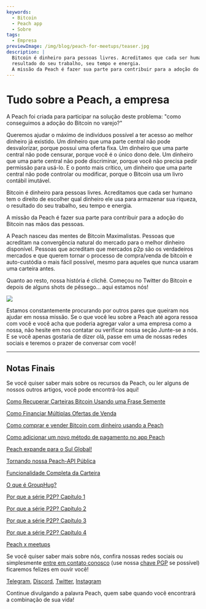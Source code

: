 ```yaml
---
keywords:
  - Bitcoin
  - Peach app
  - Sobre
tags:
  - Empresa
previewImage: /img/blog/peach-for-meetups/teaser.jpg
description: |
  Bitcoin é dinheiro para pessoas livres. Acreditamos que cada ser humano tem o direito de escolher qual dinheiro ele usa para armazenar sua riqueza, o
  resultado do seu trabalho, seu tempo e energia.
  A missão da Peach é fazer sua parte para contribuir para a adoção do Bitcoin nas mãos das pessoas.
---
```


# Tudo sobre a Peach, a empresa

A Peach foi criada para participar na solução deste problema: "como conseguimos a adoção do Bitcoin no varejo?"

Queremos ajudar o máximo de indivíduos possível a ter acesso ao melhor dinheiro já existido. Um dinheiro que uma parte central não pode desvalorizar,
porque possui uma oferta fixa. Um dinheiro que uma parte central não pode censurar, porque você é o único dono dele. Um dinheiro que uma parte central
não pode discriminar, porque você não precisa pedir permissão para usá-lo. E o ponto mais crítico, um dinheiro que uma parte central não pode controlar
ou modificar, porque o Bitcoin usa um livro contábil imutável.

Bitcoin é dinheiro para pessoas livres. Acreditamos que cada ser humano tem o direito de escolher qual dinheiro ele usa para armazenar sua riqueza, o
resultado do seu trabalho, seu tempo e energia.

A missão da Peach é fazer sua parte para contribuir para a adoção do Bitcoin nas mãos das pessoas.

A Peach nasceu das mentes de Bitcoin Maximalistas. Pessoas que acreditam na convergência natural do mercado para o melhor dinheiro
disponível. Pessoas que acreditam que mercados p2p são os verdadeiros mercados e que querem tornar o processo de compra/venda de bitcoin e auto-custódia
o mais fácil possível, mesmo para aqueles que nunca usaram uma carteira antes.

Quanto ao resto, nossa história é clichê. Começou no Twitter do Bitcoin e depois de alguns shots de pêssego... aqui estamos nós!

![](/img/blog/all-about-peach-the-company/photo.jpg)

Estamos constantemente procurando por outros pares que queiram nos ajudar em nossa missão. Se o que você leu sobre a Peach até agora ressoa com você e você
acha que poderia agregar valor a uma empresa como a nossa, não hesite em nos contatar ou verificar nossa seção Junte-se a nós. E se você apenas gostaria
de dizer olá, passe em uma de nossas redes sociais e teremos o prazer de conversar com você!

---

## Notas Finais

Se você quiser saber mais sobre os recursos da Peach, ou ler alguns de nossos outros artigos, você pode encontrá-los aqui!

[Como Recuperar Carteiras Bitcoin Usando uma Frase Semente](https://peachbitcoin.com/pt/blog/how-to-restore-peach-wallet/)

[Como Financiar Múltiplas Ofertas de Venda](https://peachbitcoin.com/pt/blog/funding-multiple-sell-offers/)

[Como comprar e vender Bitcoin com dinheiro usando a Peach](https://peachbitcoin.com/pt/blog/how-to-buy-and-sell-bitcoin-with-cash-using-peach/)

[Como adicionar um novo método de pagamento no app Peach](https://peachbitcoin.com/pt/blog/how-to-add-a-payment-method/)

[Peach expande para o Sul Global!](https://peachbitcoin.com/pt/blog/peach-expands-to-the-global-south/)

[Tornando nossa Peach-API Pública](https://peachbitcoin.com/pt/blog/making-our-peach-api-public/)

[Funcionalidade Completa da Carteira](https://peachbitcoin.com/pt/blog/full-wallet-functionality/)

[O que é GroupHug?](https://peachbitcoin.com/pt/blog/group-hug/)

[Por que a série P2P? Capítulo 1](https://peachbitcoin.com/pt/blog/why-p2p-chapter-1/)

[Por que a série P2P? Capítulo 2](https://peachbitcoin.com/pt/blog/why-p2p-chapter-2/)

[Por que a série P2P? Capítulo 3](https://peachbitcoin.com/pt/blog/why-p2p-chapter-3-circular-economies/)

[Por que a série P2P? Capítulo 4](https://peachbitcoin.com/pt/blog/why-p2p-chapter-4-chains-of-trust/)

[Peach x meetups](https://peachbitcoin.com/pt/blog/peach-for-meetups/)

Se você quiser saber mais sobre nós, confira nossas redes sociais ou simplesmente [entre em contato conosco](mailto:hello@peachbitcoin.com) (use nossa [chave PGP](https://keys.openpgp.org/vks/v1/by-fingerprint/48339A19645E2E53488E0E5479E1B270FACD1BD2) se possível) ficaremos felizes em ouvir você!

[Telegram](https://t.me/+GkOW1J-ixBBkZWRk), [Discord](https://discord.gg/ypeHz3SW54), [Twitter](https://twitter.com/peachbitcoin), [Instagram](https://instagram.com/peachbitcoin)

Continue divulgando a palavra Peach, quem sabe quando você encontrará a combinação de sua vida!
